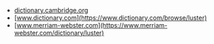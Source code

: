 * [dictionary.cambridge.org](https://dictionary.cambridge.org/us/dictionary/english/luster)
* [www.dictionary.com](https://www.dictionary.com/browse/luster)
* [www.merriam-webster.com](https://www.merriam-webster.com/dictionary/luster)
